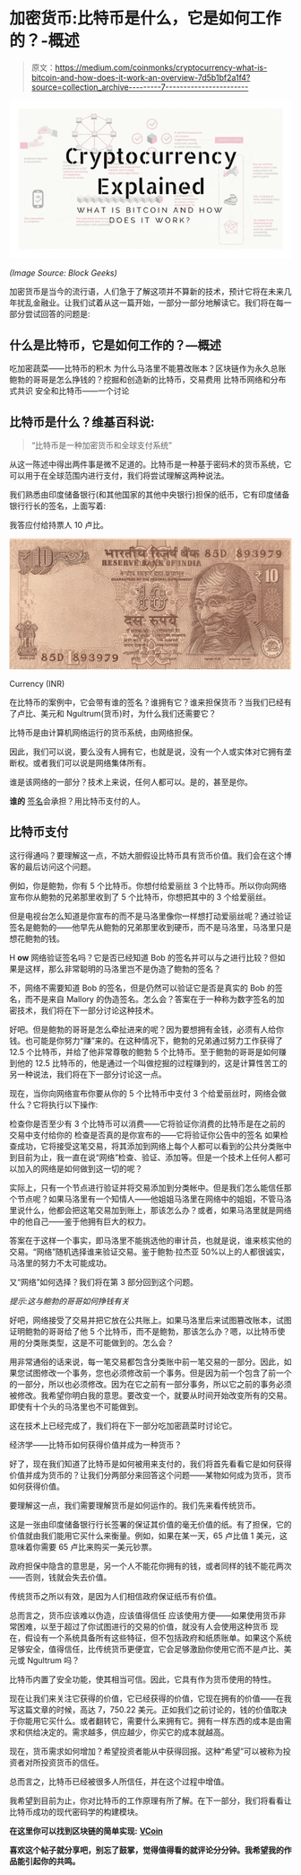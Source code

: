 # 加密货币:比特币是什么，它是如何工作的？-概述

> 原文：<https://medium.com/coinmonks/cryptocurrency-what-is-bitcoin-and-how-does-it-work-an-overview-7d5b1bf2a1f4?source=collection_archive---------7----------------------->

![](img/2d2a930dd691e333cb8700ac7f98c190.png)

*(Image Source: Block Geeks)*

加密货币是当今的流行语，人们急于了解这项并不算新的技术，预计它将在未来几年扰乱金融业。让我们试着从这一篇开始，一部分一部分地解读它。我们将在每一部分尝试回答的问题是:

## **什么是比特币，它是如何工作的？—概述**

吃加密蔬菜——比特币的积木
为什么马洛里不能篡改账本？区块链作为永久总账
鲍勃的哥哥是怎么挣钱的？挖掘和创造新的比特币，交易费用
比特币网络和分布式共识
安全和比特币——一个讨论

## **比特币是什么？维基百科说:**

> “比特币是一种加密货币和全球支付系统”

从这一陈述中得出两件事是微不足道的。比特币是一种基于密码术的货币系统，它可以用于在全球范围内进行支付，我们将尝试理解这两种说法。

我们熟悉由印度储备银行(和其他国家的其他中央银行)担保的纸币，它有印度储备银行行长的签名，上面写着:

我答应付给持票人 10 卢比。

![](img/6f438de7e1ff4efe3cf5686789955fba.png)

Currency (INR)

在比特币的案例中，它会带有谁的签名？谁拥有它？谁来担保货币？当我们已经有了卢比、美元和 Ngultrum(货币)时，为什么我们还需要它？

比特币是由计算机网络运行的货币系统，由网络担保。

因此，我们可以说，要么没有人拥有它，也就是说，没有一个人或实体对它拥有垄断权。或者我们可以说是网络集体所有。

谁是该网络的一部分？技术上来说，任何人都可以。是的，甚至是你。

**谁的** [签名](https://en.bitcoin.it/wiki/Transaction)会承担？用比特币支付的人。

## **比特币支付**

这行得通吗？要理解这一点，不妨大胆假设比特币具有货币价值。我们会在这个博客的最后访问这个问题。

例如，你是鲍勃，你有 5 个比特币。你想付给爱丽丝 3 个比特币。所以你向网络宣布你从鲍勃的兄弟那里收到了 5 个比特币，你想把其中的 3 个给爱丽丝。

但是电视台怎么知道是你宣布的而不是马洛里像你一样想打动爱丽丝呢？通过验证签名是鲍勃的——他早先从鲍勃的兄弟那里收到硬币，而不是马洛里，马洛里只是想花鲍勃的钱。

H **ow** 网络验证签名吗？它是否已经知道 Bob 的签名并可以与之进行比较？但如果是这样，那么非常聪明的马洛里岂不是伪造了鲍勃的签名？

不，网络不需要知道 Bob 的签名，但是仍然可以验证它是否是真实的 Bob 的签名，而不是来自 Mallory 的伪造签名。怎么会？答案在于一种称为数字签名的加密技术，我们将在下一部分讨论这种技术。

好吧。但是鲍勃的哥哥是怎么牵扯进来的呢？因为要想拥有金钱，必须有人给你钱。也可能是你努力“赚”来的。在这种情况下，鲍勃的兄弟通过努力工作获得了 12.5 个比特币，并给了他非常尊敬的鲍勃 5 个比特币。至于鲍勃的哥哥是如何赚到他的 12.5 比特币的，他是通过一个叫做挖掘的过程赚到的，这是计算性苦工的另一种说法，我们将在下一部分讨论这一点。

现在，当你向网络宣布你要从你的 5 个比特币中支付 3 个给爱丽丝时，网络会做什么？它将执行以下操作:

检查你是否至少有 3 个比特币可以消费——它将验证你消费的比特币是在之前的交易中支付给你的
检查是否真的是你宣布的——它将验证你公告中的签名
如果检查成功，它将接受这笔交易，将其添加到网络上每个人都可以看到的公共分类账中
到目前为止，我一直在说“网络”检查、验证、添加等。但是一个技术上任何人都可以加入的网络是如何做到这一切的呢？

实际上，只有一个节点进行验证并将交易添加到分类帐中。但是我们怎么能信任那个节点呢？如果马洛里有一个知情人——他姐姐马洛里在网络中的姐姐，不管马洛里说什么，他都会把这笔交易加到账上，那该怎么办？或者，如果马洛里就是网络中的他自己——鉴于他拥有巨大的权力。

答案在于这样一个事实，即马洛里不能挑选他的审计员，也就是说，谁来核实他的交易。“网络”随机选择谁来验证交易。鉴于鲍勃·拉杰亚 50%以上的人都很诚实，马洛里的努力不太可能成功。

又“网络”如何选择？我们将在第 3 部分回到这个问题。

*提示:这与鲍勃的哥哥如何挣钱有关*

好吧，网络接受了交易并把它放在公共账上。如果马洛里后来试图篡改账本，试图证明鲍勃的哥哥给了他 5 个比特币，而不是鲍勃，那该怎么办？嗯，以比特币使用的分类账类型，这是不可能做到的。怎么会？

用非常通俗的话来说，每一笔交易都包含分类账中前一笔交易的一部分。因此，如果您试图修改一个事务，您也必须修改前一个事务。但是因为前一个包含了前一个的一部分，所以也必须修改。因为在它之前有一部分事务，所以它之前的事务必须被修改。我希望你明白我的意思。要改变一个，就要从时间开始改变所有的交易。即使有十个头的马洛里也不可能做到。

这在技术上已经完成了，我们将在下一部分吃加密蔬菜时讨论它。

经济学——比特币如何获得价值并成为一种货币？

好了，现在我们知道了比特币是如何被用来支付的，我们将首先看看它是如何获得价值并成为货币的？让我们分两部分来回答这个问题——某物如何成为货币，货币如何获得价值。

要理解这一点，我们需要理解货币是如何运作的。我们先来看传统货币。

这是一张由印度储备银行行长签署的保证其价值的毫无价值的纸。有了担保，它的价值就由我们能用它买什么来衡量。例如，如果在某一天，65 卢比值 1 美元，这意味着你需要 65 卢比来购买一美元钞票。

政府担保中隐含的意思是，另一个人不能花你拥有的钱，或者同样的钱不能花两次——否则，钱就会失去价值。

传统货币之所以有效，是因为人们相信政府保证纸币有价值。

总而言之，货币应该难以伪造，应该值得信任
应该使用方便——如果使用货币非常困难，以至于超过了你试图进行的交易的价值，就没有人会使用这种货币
现在，假设有一个系统具备所有这些特征，但不包括政府和纸质账单。如果这个系统足够安全，值得信任，比传统货币更便宜，它会足够激励你使用它而不是卢比、美元或 Ngultrum 吗？

比特币内置了安全功能，使其相当可信。因此，它具有作为货币使用的特性。

现在让我们来关注它获得的价值，它已经获得的价值，它现在拥有的价值——在我写这篇文章的时候，高达 7，750.22 美元。正如我们之前讨论的，钱的价值取决于你能用它买什么。或者翻转它，需要什么来拥有它。拥有一样东西的成本是由需求和供给决定的。需求越多，供应越少，你买它的成本就越高。

现在，货币需求如何增加？希望投资者能从中获得回报。这种“希望”可以被称为投资者对所投资货币的信任。

总而言之，比特币已经被很多人所信任，并在这个过程中增值。

我希望到目前为止，你对比特币的工作原理有所了解。在下一部分，我们将看看让比特币成功的现代密码学的构建模块。

**在这里你可以找到区块链的简单实现:** [**VCoin**](https://github.com/farhan711/blockchain-VCoin)

**喜欢这个帖子就分享吧，别忘了鼓掌，觉得值得看的就评论分分钟。我希望我的作品能引起你的共鸣。**